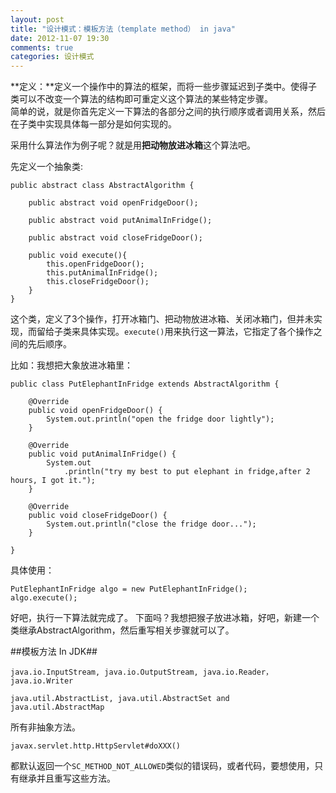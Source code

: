 ```yaml
---
layout: post
title: "设计模式：模板方法（template method） in java"
date: 2012-11-07 19:30
comments: true
categories: 设计模式
---
```

**定义：**定义一个操作中的算法的框架，而将一些步骤延迟到子类中。使得子类可以不改变一个算法的结构即可重定义这个算法的某些特定步骤。   
简单的说，就是你首先定义一下算法的各部分之间的执行顺序或者调用关系，然后在子类中实现具体每一部分是如何实现的。   

采用什么算法作为例子呢？就是用**把动物放进冰箱**这个算法吧。  

<!--more-->
先定义一个抽象类:  
	
	public abstract class AbstractAlgorithm {

		public abstract void openFridgeDoor();

		public abstract void putAnimalInFridge();

		public abstract void closeFridgeDoor();
	
		public void execute(){
			this.openFridgeDoor();
			this.putAnimalInFridge();
			this.closeFridgeDoor();
		}
	}

这个类，定义了3个操作，打开冰箱门、把动物放进冰箱、关闭冰箱门，但并未实现，而留给子类来具体实现。`execute()`用来执行这一算法，它指定了各个操作之间的先后顺序。  

比如：我想把大象放进冰箱里：  

	public class PutElephantInFridge extends AbstractAlgorithm {

		@Override
		public void openFridgeDoor() {
			System.out.println("open the fridge door lightly");
		}

		@Override
		public void putAnimalInFridge() {
			System.out
				.println("try my best to put elephant in fridge,after 2 hours, I got it.");
		}

		@Override
		public void closeFridgeDoor() {
			System.out.println("close the fridge door...");
		}

	}
具体使用：

	PutElephantInFridge algo = new PutElephantInFridge();
	algo.execute();
好吧，执行一下算法就完成了。
下面吗？我想把猴子放进冰箱，好吧，新建一个类继承AbstractAlgorithm，然后重写相关步骤就可以了。

##模板方法 In JDK##
	
	java.io.InputStream, java.io.OutputStream, java.io.Reader，java.io.Writer      

	java.util.AbstractList, java.util.AbstractSet and java.util.AbstractMap
所有非抽象方法。

	javax.servlet.http.HttpServlet#doXXX()   
都默认返回一个`SC_METHOD_NOT_ALLOWED`类似的错误码，或者代码，要想使用，只有继承并且重写这些方法。


